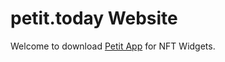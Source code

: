 # petit.today Website

Welcome to download [Petit App](https://itunes.apple.com/app/apple-store/id/6443432429) for NFT Widgets.